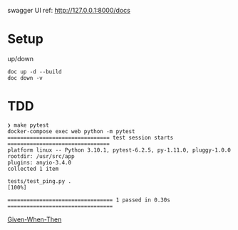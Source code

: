 swagger UI ref: http://127.0.0.1:8000/docs

# Setup

up/down
```shell
doc up -d --build
doc down -v
```
# TDD

```shell
❯ make pytest
docker-compose exec web python -m pytest
================================ test session starts ================================
platform linux -- Python 3.10.1, pytest-6.2.5, py-1.11.0, pluggy-1.0.0
rootdir: /usr/src/app
plugins: anyio-3.4.0
collected 1 item                                                                    

tests/test_ping.py .                                                          [100%]

================================= 1 passed in 0.30s =================================
```

[Given-When-Then](https://testdriven.io/courses/tdd-fastapi/pytest-setup/)
